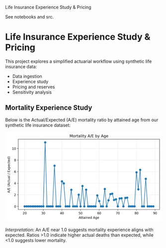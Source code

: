 Life Insurance Experience Study & Pricing

See notebooks and src.

# Life Insurance Experience Study & Pricing

This project explores a simplified actuarial workflow using synthetic life insurance data:

- Data ingestion
- Experience study
- Pricing and reserves
- Sensitivity analysis

## Mortality Experience Study

Below is the Actual/Expected (A/E) mortality ratio by attained age from our synthetic life insurance dataset:

![Mortality A/E by Age](reports/figs/ae_by_age_v2.png)


_Interpretation_: An A/E near 1.0 suggests mortality experience aligns with expected. Ratios >1.0 indicate higher actual deaths than expected, while <1.0 suggests lower mortality.
